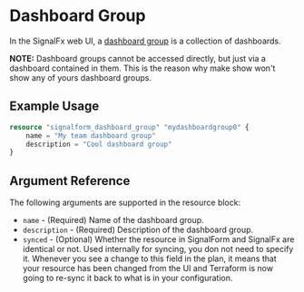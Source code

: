 # Dashboard Group

In the SignalFx web UI, a [dashboard group](https://developers.signalfx.com/v2/docs/dashboard-group-model) is a collection of dashboards.

**NOTE:** Dashboard groups cannot be accessed directly, but just via a dashboard contained in them. This is the reason why make show won't show any of yours dashboard groups.


## Example Usage

```terraform
resource "signalform_dashboard_group" "mydashboardgroup0" {
    name = "My team dashboard group"
    description = "Cool dashboard group"
}
```

## Argument Reference

The following arguments are supported in the resource block:

* `name` - (Required) Name of the dashboard group.
* `description` - (Required) Description of the dashboard group.
* `synced` - (Optional) Whether the resource in SignalForm and SignalFx are identical or not. Used internally for syncing, you don not need to specify it. Whenever you see a change to this field in the plan, it means that your resource has been changed from the UI and Terraform is now going to re-sync it back to what is in your configuration.
